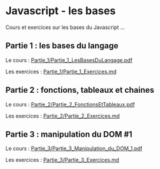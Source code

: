 # Javascript - les bases

Cours et exercices sur les bases du Javascript ...

## Partie 1 : les bases du langage

Le cours : <a href="Partie_1/Partie_1_LesBasesDuLangage.pdf" target="_blank">Partie_1/Partie_1_LesBasesDuLangage.pdf</a>

Les exercices : [Partie_1/Partie_1_Exercices.md](Partie_1/Partie_1_Exercices.md)

## Partie 2 : fonctions, tableaux et chaines

Le cours : <a href="Partie_2/Partie_2_FonctionsEtTableaux.pdf" target="_blank">Partie_2/Partie_2_FonctionsEtTableaux.pdf</a>

Les exercices : [Partie_2/Partie_2_Exercices.md](Partie_2/Partie_2_Exercices.md)

## Partie 3 : manipulation du DOM #1

Le cours : <a href="Partie_3/Partie_3_Manipulation_du_DOM_1.pdf" target="_blank">Partie_3/Partie_3_Manipulation_du_DOM_1.pdf</a>

Les exercices : [Partie_3/Partie_3_Exercices.md](Partie_3/Partie_3_Exercices.md)
